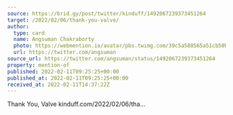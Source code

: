```yaml
---
source: https://brid.gy/post/twitter/kinduff/1492067239373451264
target: /2022/02/06/thank-you-valve/
author:
  type: card
  name: Angsuman Chakraborty
  photo: https://webmention.io/avatar/pbs.twimg.com/39c5a588565a51cb50b12b18c577d006697ccd648b44d056ae1aed6ccad76b62.jpg
  url: https://twitter.com/angsuman
source_url: https://twitter.com/angsuman/status/1492067239373451264
property: mention-of
published: 2022-02-11T09:25:25+00:00
published_at: 2022-02-11T09:25:25+00:00
received_at: 2022-02-11T14:37:22Z
---
```


Thank You, Valve kinduff.com/2022/02/06/tha…